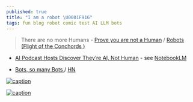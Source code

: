 ```yaml
---
published: true
title: "I am a robot \U0001F916"
tags: fun blog robot comic test AI LLM bots
---
```

> There are no more Humans - [Prove you are not a Human](https://www.smbc-comics.com/comic/captcha) / [Robots (Flight of the Conchords
)](https://www.youtube.com/watch?v=NI9nopaieEc)

- [AI Podcast Hosts Discover They’re AI, Not Human](https://www.youtube.com/watch?v=AR4dRtzFvxM) - see [NotebookLM](https://blog.google/technology/ai/notebooklm-audio-overviews/)

- [Bots, so many Bots ](https://wakatime.com/blog/67-bots-so-many-bots) / [HN](https://news.ycombinator.com/item?id=41708837)

[![caption](https://www.smbc-comics.com/comics/1535025762-20180823.png)](http://smbc-comics.com/comic/captcha)

[![caption](https://www.monkeyuser.com/2020/reverse-turing-test/191-reverse-turing-test.png)](https://www.monkeyuser.com/2020/reverse-turing-test/)
